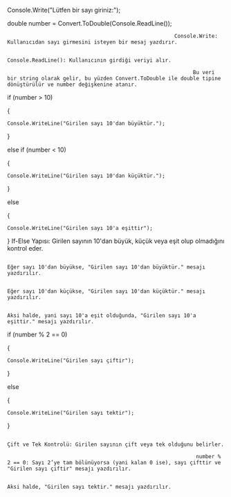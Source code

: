 Console.Write("Lütfen bir sayı giriniz:");

double number = Convert.ToDouble(Console.ReadLine());

                                                          Console.Write: Kullanıcıdan sayı girmesini isteyen bir mesaj yazdırır.
                                                                                                                
                                                                                                                                   Console.ReadLine(): Kullanıcının girdiği veriyi alır. 
                                                                                                                                   
                                                                Bu veri bir string olarak gelir, bu yüzden Convert.ToDouble ile double tipine dönüştürülür ve number değişkenine atanır.
         
if (number > 10)

{

    Console.WriteLine("Girilen sayı 10'dan büyüktür.");
    
}

else if (number < 10)

{

    Console.WriteLine("Girilen sayı 10'dan küçüktür.");
    
}

else

{

    Console.WriteLine("Girilen sayı 10'a eşittir");
    
}
                                                                                              If-Else Yapısı: Girilen sayının 10'dan büyük, küçük veya eşit olup olmadığını kontrol eder.
                                                                                              
                                                                                                             Eğer sayı 10'dan büyükse, "Girilen sayı 10'dan büyüktür." mesajı yazdırılır.
                                                                                                             
                                                                                                             Eğer sayı 10'dan küçükse, "Girilen sayı 10'dan küçüktür." mesajı yazdırılır.
                                                                                                             
                                                                                               Aksi halde, yani sayı 10'a eşit olduğunda, "Girilen sayı 10'a eşittir." mesajı yazdırılır.


if (number % 2 == 0)

{

    Console.WriteLine("Girilen sayı çiftir");
    
}

else

{

    Console.WriteLine("Girilen sayı tektir");
    
}

                                                                                                                  Çift ve Tek Kontrolü: Girilen sayının çift veya tek olduğunu belirler.
                                                                                                                  
                                                                 number % 2 == 0: Sayı 2’ye tam bölünüyorsa (yani kalan 0 ise), sayı çifttir ve "Girilen sayı çiftir" mesajı yazdırılır.
                                                                 
                                                                                                                                   Aksi halde, "Girilen sayı tektir." mesajı yazdırılır.

